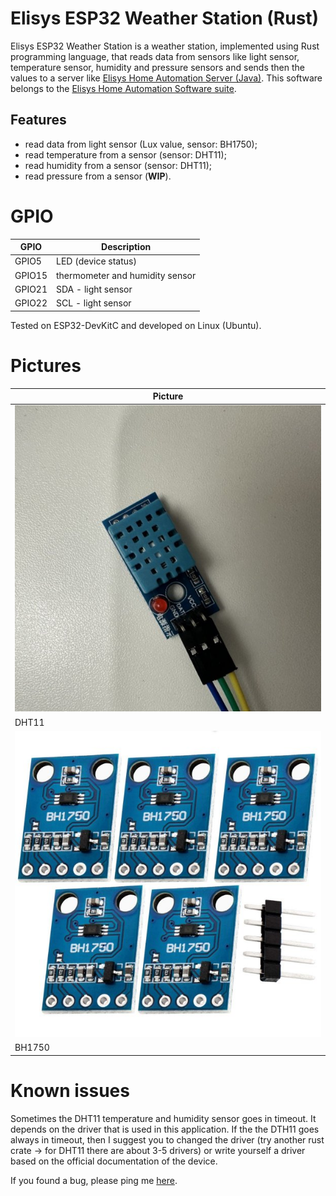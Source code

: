 # Elisys ESP32 Weather Station (Rust)

Elisys ESP32 Weather Station is a weather station, implemented using Rust programming language, that reads data from sensors like light sensor, temperature sensor, humidity and pressure sensors and sends then the values to a server like [Elisys Home Automation Server (Java)](https://github.com/goto-eof/elisys-home-automation-server-java). This software belongs to the [Elisys Home Automation Software suite](https://github.com/goto-eof/elisys-home-automation-server-java).

## Features

- read data from light sensor (Lux value, sensor: BH1750);
- read temperature from a sensor (sensor: DHT11);
- read humidity from a sensor (sensor: DHT11);
- read pressure from a sensor (**WIP**).

# GPIO

| GPIO   | Description                     |
| ------ | ------------------------------- |
| GPIO5  | LED (device status)             |
| GPIO15 | thermometer and humidity sensor |
| GPIO21 | SDA - light sensor              |
| GPIO22 | SCL - light sensor              |

Tested on ESP32-DevKitC and developed on Linux (Ubuntu).

# Pictures

| Picture                       |
| ----------------------------- |
| ![DHT11](/images/DHT11.jpg)   |
| DHT11                         |
| ![BH1750](/images/BH1750.jpg) |
| BH1750                        |

# Known issues

Sometimes the DHT11 temperature and humidity sensor goes in timeout. It depends on the driver that is used in this application. If the the DTH11 goes always in timeout, then I suggest you to changed the driver (try another rust crate -> for DHT11 there are about 3-5 drivers) or write yourself a driver based on the official documentation of the device.

If you found a bug, please ping me [here](https://andre-i.eu/#contactme).
